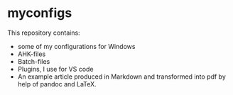 # myconfigs

This repository contains:

- some of my configurations for Windows
- AHK-files
- Batch-files
- Plugins, I use for VS code
- An example article produced in Markdown and transformed into pdf by help of
  pandoc and LaTeX.

